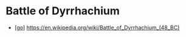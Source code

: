 # Battle of Dyrrhachium

- [[go]] https://en.wikipedia.org/wiki/Battle_of_Dyrrhachium_(48_BC)


[//begin]: # "Autogenerated link references for markdown compatibility"
[go]: go "Go"
[//end]: # "Autogenerated link references"